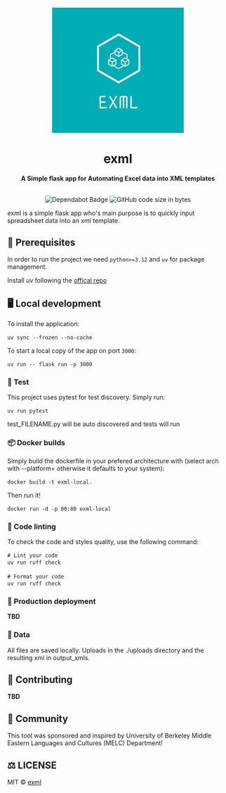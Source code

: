 <div align="center">
  <br>
  <img alt="EXML Logo" src="static/git_icon.png" width="300px">
  <h1>exml</h1>
  <strong>A Simple flask app for Automating Excel data into XML templates</strong>
</div>
<br>
<p align="center">
  <img src="https://img.shields.io/badge/Dependabot-active-brightgreen.svg" alt="Dependabot Badge">
  <img src="https://img.shields.io/github/languages/code-size/ummahrican/exml" alt="GitHub code size in bytes">
</p>

exml is a simple flask app who's main purpose is to quickly input spreadsheet data into an xml template.

## 📖 Prerequisites

In order to run the project we need `python>=3.12` and `uv` for package management.

Install uv following the [offical repo](https://github.com/astral-sh/uv?tab=readme-ov-file#getting-started)

## 🖥️ Local development

To install the application:

```shell
uv sync --frozen --no-cache
```

To start a local copy of the app on port `3000`:

```shell
uv run -- flask run -p 3000
```

### 🧪 Test
This project uses pytest for test discovery. Simply run:
```shell
uv run pytest
```
test_FILENAME.py will be auto discovered and tests will run

### 📦 Docker builds

Simply build the dockerfile in your prefered architecture with (select arch with --platform= otherwise it defaults to your system):
```shell
docker build -t exml-local.
```

Then run it!
```shell
docker run -d -p 80:80 exml-local
```

### 🎨 Code linting

To check the code and styles quality, use the following command:

```shell
# Lint your code
uv run ruff check

# Format your code
uv run ruff check
```

### 🚀 Production deployment

<strong>TBD</strong>

### 💾 Data

All files are saved locally. Uploads in the ./uploads directory and the resulting xml in output_xmls. 

## 🤝 Contributing

<strong>TBD</strong>

## 🍕 Community

This tool was sponsored and inspired by University of Berkeley Middle Eastern Languages and Cultures (MELC) Department! 

## ⚖️ LICENSE

MIT © [exml](LICENSE)
